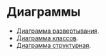 # Диаграммы

- [Диаграмма развертывания](https://github.com/steppbol/e-Ground/blob/master/Documentation/Diagrams/Deployment/Readme.md).
- [Диаграмма классов](https://github.com/steppbol/e-Ground/blob/master/Documentation/Diagrams/Classes/Readme.md).
- [Диаграмма структурная](https://raw.githubusercontent.com/steppbol/e-Ground/master/Documentation/Diagrams/Structure/Structure.png).

